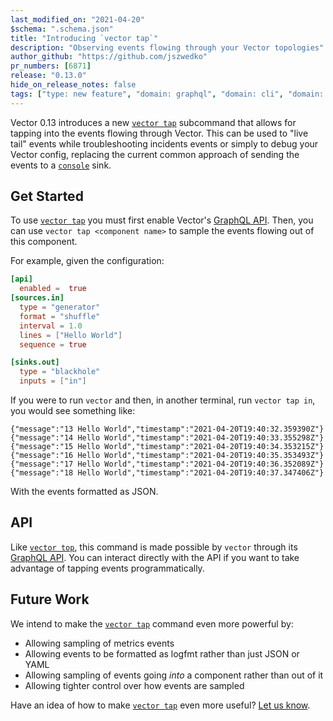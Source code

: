 ```yaml
---
last_modified_on: "2021-04-20"
$schema: ".schema.json"
title: "Introducing `vector tap`"
description: "Observing events flowing through your Vector topologies"
author_github: "https://github.com/jszwedko"
pr_numbers: [6871]
release: "0.13.0"
hide_on_release_notes: false
tags: ["type: new feature", "domain: graphql", "domain: cli", "domain: observability"]
---
```


Vector 0.13 introduces a new [`vector tap`][tap] subcommand that allows for
tapping into the events flowing through Vector. This can be used to "live tail"
events while troubleshooting incidents events or simply to debug your Vector
config, replacing the current common approach of sending the events to
a [`console`][console] sink.

## Get Started

To use [`vector tap`][tap] you must first enable Vector's [GraphQL API][api].
Then, you can use `vector tap <component name>` to sample the events flowing out
of this component.

For example, given the configuration:

```toml
[api]
  enabled =  true
[sources.in]
  type = "generator"
  format = "shuffle"
  interval = 1.0
  lines = ["Hello World"]
  sequence = true

[sinks.out]
  type = "blackhole"
  inputs = ["in"]
```

If you were to run `vector` and then, in another terminal, run `vector tap in`,
you would see something like:

```
{"message":"13 Hello World","timestamp":"2021-04-20T19:40:32.359390Z"}
{"message":"14 Hello World","timestamp":"2021-04-20T19:40:33.355298Z"}
{"message":"15 Hello World","timestamp":"2021-04-20T19:40:34.353215Z"}
{"message":"16 Hello World","timestamp":"2021-04-20T19:40:35.353493Z"}
{"message":"17 Hello World","timestamp":"2021-04-20T19:40:36.352089Z"}
{"message":"18 Hello World","timestamp":"2021-04-20T19:40:37.347406Z"}
```

With the events formatted as JSON.

## API

Like [`vector top`][top], this command is made possible by `vector` through its
[GraphQL API][api]. You can interact directly with the API if you want to take
advantage of tapping events programmatically.

## Future Work

We intend to make the [`vector tap`][tap] command even more powerful by:

- Allowing sampling of metrics events
- Allowing events to be formatted as logfmt rather than just JSON or YAML
- Allowing sampling of events going _into_ a component rather than out of it
- Allowing tighter control over how events are sampled

Have an idea of how to make [`vector tap`][tap] even more useful? [Let us
know][community].

[api]: /docs/reference/api/
[community]: /community/
[console]: /docs/reference/configuration/sinks/console/
[top]: /docs/reference/cli/#top
[tap]: /docs/reference/cli/#tap
